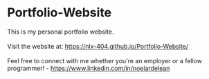 # Portfolio-Website
This is my personal portfolio website.<br>
<br>
Visit the website at: https://nlx-404.github.io/Portfolio-Website/ <br> 
<br>
Feel free to connect with me whether you're an employer or a fellow programmer! - https://www.linkedin.com/in/noelardelean